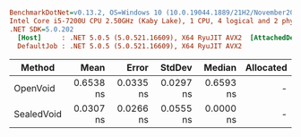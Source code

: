 ``` ini

BenchmarkDotNet=v0.13.2, OS=Windows 10 (10.0.19044.1889/21H2/November2021Update)
Intel Core i5-7200U CPU 2.50GHz (Kaby Lake), 1 CPU, 4 logical and 2 physical cores
.NET SDK=5.0.202
  [Host]     : .NET 5.0.5 (5.0.521.16609), X64 RyuJIT AVX2  [AttachedDebugger]
  DefaultJob : .NET 5.0.5 (5.0.521.16609), X64 RyuJIT AVX2


```
|     Method |      Mean |     Error |    StdDev |    Median | Allocated |
|----------- |----------:|----------:|----------:|----------:|----------:|
|   OpenVoid | 0.6538 ns | 0.0335 ns | 0.0297 ns | 0.6593 ns |         - |
| SealedVoid | 0.0307 ns | 0.0266 ns | 0.0555 ns | 0.0000 ns |         - |
